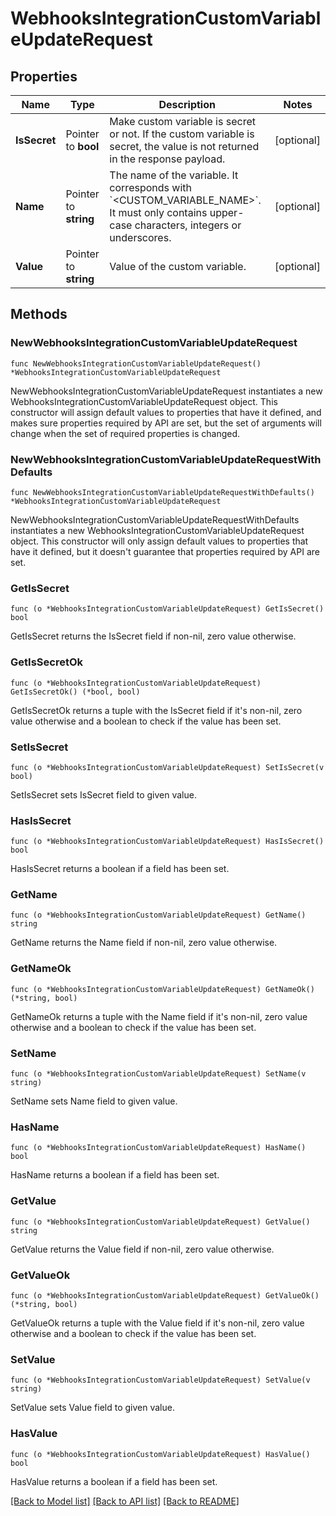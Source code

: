 # WebhooksIntegrationCustomVariableUpdateRequest

## Properties

| Name         | Type                  | Description                                                                                                                                                   | Notes      |
| ------------ | --------------------- | ------------------------------------------------------------------------------------------------------------------------------------------------------------- | ---------- |
| **IsSecret** | Pointer to **bool**   | Make custom variable is secret or not. If the custom variable is secret, the value is not returned in the response payload.                                   | [optional] |
| **Name**     | Pointer to **string** | The name of the variable. It corresponds with &#x60;&lt;CUSTOM_VARIABLE_NAME&gt;&#x60;. It must only contains upper-case characters, integers or underscores. | [optional] |
| **Value**    | Pointer to **string** | Value of the custom variable.                                                                                                                                 | [optional] |

## Methods

### NewWebhooksIntegrationCustomVariableUpdateRequest

`func NewWebhooksIntegrationCustomVariableUpdateRequest() *WebhooksIntegrationCustomVariableUpdateRequest`

NewWebhooksIntegrationCustomVariableUpdateRequest instantiates a new WebhooksIntegrationCustomVariableUpdateRequest object.
This constructor will assign default values to properties that have it defined,
and makes sure properties required by API are set, but the set of arguments
will change when the set of required properties is changed.

### NewWebhooksIntegrationCustomVariableUpdateRequestWithDefaults

`func NewWebhooksIntegrationCustomVariableUpdateRequestWithDefaults() *WebhooksIntegrationCustomVariableUpdateRequest`

NewWebhooksIntegrationCustomVariableUpdateRequestWithDefaults instantiates a new WebhooksIntegrationCustomVariableUpdateRequest object.
This constructor will only assign default values to properties that have it defined,
but it doesn't guarantee that properties required by API are set.

### GetIsSecret

`func (o *WebhooksIntegrationCustomVariableUpdateRequest) GetIsSecret() bool`

GetIsSecret returns the IsSecret field if non-nil, zero value otherwise.

### GetIsSecretOk

`func (o *WebhooksIntegrationCustomVariableUpdateRequest) GetIsSecretOk() (*bool, bool)`

GetIsSecretOk returns a tuple with the IsSecret field if it's non-nil, zero value otherwise
and a boolean to check if the value has been set.

### SetIsSecret

`func (o *WebhooksIntegrationCustomVariableUpdateRequest) SetIsSecret(v bool)`

SetIsSecret sets IsSecret field to given value.

### HasIsSecret

`func (o *WebhooksIntegrationCustomVariableUpdateRequest) HasIsSecret() bool`

HasIsSecret returns a boolean if a field has been set.

### GetName

`func (o *WebhooksIntegrationCustomVariableUpdateRequest) GetName() string`

GetName returns the Name field if non-nil, zero value otherwise.

### GetNameOk

`func (o *WebhooksIntegrationCustomVariableUpdateRequest) GetNameOk() (*string, bool)`

GetNameOk returns a tuple with the Name field if it's non-nil, zero value otherwise
and a boolean to check if the value has been set.

### SetName

`func (o *WebhooksIntegrationCustomVariableUpdateRequest) SetName(v string)`

SetName sets Name field to given value.

### HasName

`func (o *WebhooksIntegrationCustomVariableUpdateRequest) HasName() bool`

HasName returns a boolean if a field has been set.

### GetValue

`func (o *WebhooksIntegrationCustomVariableUpdateRequest) GetValue() string`

GetValue returns the Value field if non-nil, zero value otherwise.

### GetValueOk

`func (o *WebhooksIntegrationCustomVariableUpdateRequest) GetValueOk() (*string, bool)`

GetValueOk returns a tuple with the Value field if it's non-nil, zero value otherwise
and a boolean to check if the value has been set.

### SetValue

`func (o *WebhooksIntegrationCustomVariableUpdateRequest) SetValue(v string)`

SetValue sets Value field to given value.

### HasValue

`func (o *WebhooksIntegrationCustomVariableUpdateRequest) HasValue() bool`

HasValue returns a boolean if a field has been set.

[[Back to Model list]](../README.md#documentation-for-models) [[Back to API list]](../README.md#documentation-for-api-endpoints) [[Back to README]](../README.md)
